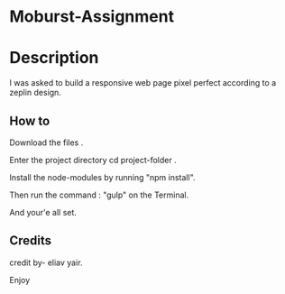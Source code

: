 # Moburst-Assignment

# Description

I was asked to build a responsive web page pixel perfect according to a zeplin design.

## How to

Download the files .

Enter the project directory cd project-folder  .

Install the node-modules by running "npm install".

Then run the command : "gulp" on the Terminal.

And your'e all set.




## Credits

credit by- eliav yair.

Enjoy

